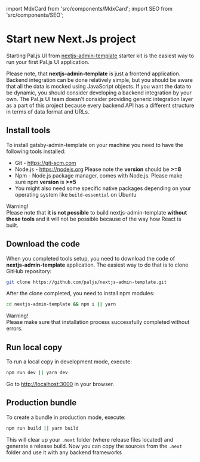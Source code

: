 import MdxCard from 'src/components/MdxCard';
import SEO from 'src/components/SEO';

<SEO title="Start new Next.Js project" />

<MdxCard>

# Start new Next.Js project

Starting Pal.js UI from [nextjs-admin-template](https://github.com/paljs/nextjs-admin-template) starter kit is the easiest way to run your first Pal.js UI application.

Please note, that **nextjs-admin-template** is just a frontend application. Backend integration can be done relatively simple, but you should be aware that all the data is mocked using JavaScript objects.
If you want the data to be dynamic, you should consider developing a backend integration by your own.
The Pal.js UI team doesn't consider providing generic integration layer as a part of this project because every backend API has a different structure in terms of data format and URLs.

## Install tools

To install gatsby-admin-template on your machine you need to have the following tools installed:

- Git - <https://git-scm.com>
- Node.js - <https://nodejs.org> Please note the **version** should be **>=8**
- Npm - Node.js package manager, comes with Node.js. Please make sure npm **version** is **>=5**
- You might also need some specific native packages depending on your operating system like `build-essential` on Ubuntu

<div class="note note-warning">
  <div class="note-title">Warning!</div>
  <div class="note-body">
    Please note that <strong>it is not possible</strong> to build nextjs-admin-template
    <strong> without these tools</strong> and it will not be possible because of
    the way how React is built.
  </div>
</div>

## Download the code

When you completed tools setup, you need to download the code of **nextjs-admin-template** application. The easiest way to do that is to clone GitHub repository:

```bash
git clone https://github.com/paljs/nextjs-admin-template.git
```

After the clone completed, you need to install npm modules:

```bash
cd nextjs-admin-template && npm i || yarn
```

<div class="note note-warning">
  <div class="note-title">Warning!</div>
  <div class="note-body">
    Please make sure that installation process successfully completed without
    errors.
  </div>
</div>

## Run local copy

To run a local copy in development mode, execute:

```bash
npm run dev || yarn dev
```

Go to <http://localhost:3000> in your browser.

## Production bundle

To create a bundle in production mode, execute:

```bash
npm run build || yarn build
```

This will clear up your `.next` folder (where release files located) and generate a release build.
Now you can copy the sources from the `.next` folder and use it with any backend frameworks

</MdxCard>
